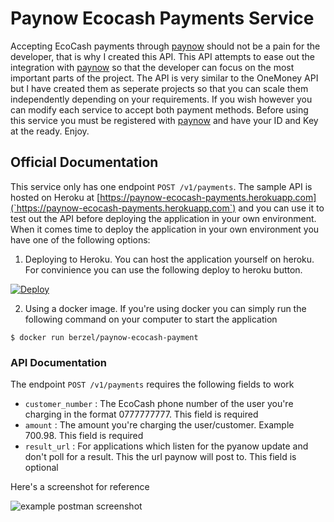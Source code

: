 # Paynow Ecocash Payments Service

Accepting EcoCash payments through [paynow](https://paynow.co.zw) should not be a pain for the developer, that is why I created this API. This API attempts to ease out the integration with [paynow](https://paynow.co.zw) so that the developer can focus on the most important parts of the project. The API is very similar to the OneMoney API but I have created them as seperate projects so that you can scale them independently depending on your requirements. If you wish however you can modify each service to accept both payment methods. Before using this service you must be registered with [paynow](https://paynow.co.zw) and have your ID and Key at the ready. Enjoy.

## Official Documentation

This service only has one endpoint `POST /v1/payments`. The sample API is hosted on Heroku at [https://paynow-ecocash-payments.herokuapp.com](`https://paynow-ecocash-payments.herokuapp.com`) and you can use it to test out the API before deploying the application in your own environment. When it comes time to deploy the application in your own environment you have one of the following options:

1. Deploying to Heroku. You can host the application yourself on heroku. For convinience you can use the following deploy to heroku button.

[![Deploy](https://www.herokucdn.com/deploy/button.svg)](https://heroku.com/deploy)

2. Using a docker image. If you're using docker you can simply run the following command on your computer to start the application

`$ docker run berzel/paynow-ecocash-payment`


### API Documentation
The endpoint `POST /v1/payments` requires the following fields to work

- `customer_number` : The EcoCash phone number of the user you're charging in the format 0777777777. This field is required
- `amount` : The amount you're charging the user/customer. Example 700.98. This field is required
- `result_url` : For applications which listen for the pyanow update and don't poll for a result. This the url paynow will post to. This field is optional

Here's a screenshot for reference

![example postman screenshot](https://raw.githubusercontent.com/Berzel/paynow-ecocash-payments-service/master/docs/paynow-ecocash-payments.png)
